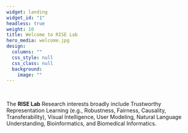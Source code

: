 ```yaml
---
widget: landing
widget_id: "1"
headless: true
weight: 10
title: Welcome to RISE Lab
hero_media: welcome.jpg
design:
  columns: ""
  css_style: null
  css_class: null
  background:
    image: ""
---
```

<br>

The **RISE Lab** Research interests broadly include Trustworthy Representation Learning (e.g., Robustness, Fairness, Causality, Transferability), Visual Intelligence, User Modeling, Natural Language Understanding, Bioinformatics, and Biomedical Informatics.

<!-- The \*\*Wowchemy Research Group\*\* has been a center of excellence for Artificial Intelligence research, teaching, and practice since its founding in 2016. -->